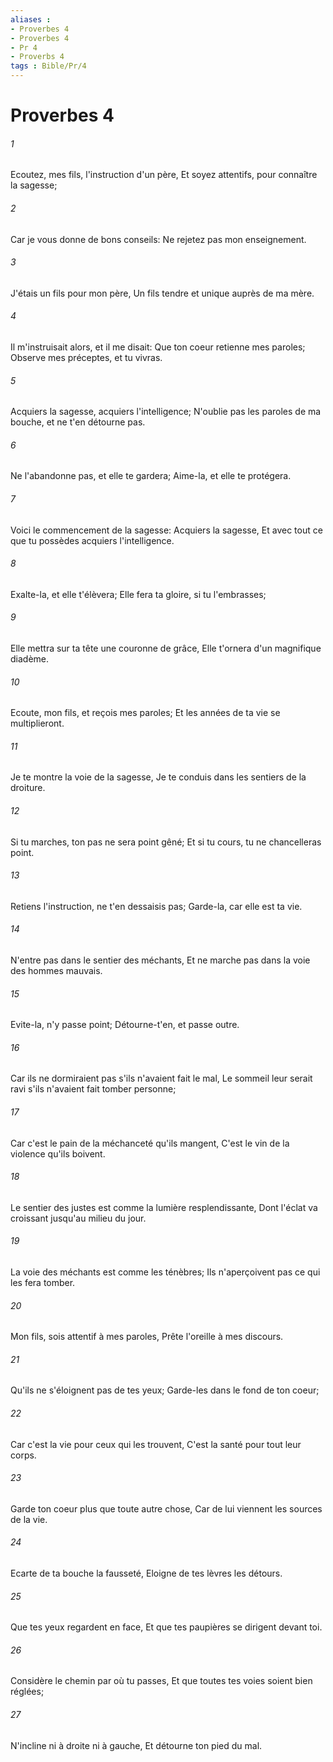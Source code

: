 ```yaml
---
aliases : 
- Proverbes 4
- Proverbes 4
- Pr 4
- Proverbs 4
tags : Bible/Pr/4
---
```


# Proverbes 4

###### 1
Ecoutez, mes fils, l'instruction d'un père, Et soyez attentifs, pour connaître la sagesse;
###### 2
Car je vous donne de bons conseils: Ne rejetez pas mon enseignement.
###### 3
J'étais un fils pour mon père, Un fils tendre et unique auprès de ma mère.
###### 4
Il m'instruisait alors, et il me disait: Que ton coeur retienne mes paroles; Observe mes préceptes, et tu vivras.
###### 5
Acquiers la sagesse, acquiers l'intelligence; N'oublie pas les paroles de ma bouche, et ne t'en détourne pas.
###### 6
Ne l'abandonne pas, et elle te gardera; Aime-la, et elle te protégera.
###### 7
Voici le commencement de la sagesse: Acquiers la sagesse, Et avec tout ce que tu possèdes acquiers l'intelligence.
###### 8
Exalte-la, et elle t'élèvera; Elle fera ta gloire, si tu l'embrasses;
###### 9
Elle mettra sur ta tête une couronne de grâce, Elle t'ornera d'un magnifique diadème.
###### 10
Ecoute, mon fils, et reçois mes paroles; Et les années de ta vie se multiplieront.
###### 11
Je te montre la voie de la sagesse, Je te conduis dans les sentiers de la droiture.
###### 12
Si tu marches, ton pas ne sera point gêné; Et si tu cours, tu ne chancelleras point.
###### 13
Retiens l'instruction, ne t'en dessaisis pas; Garde-la, car elle est ta vie.
###### 14
N'entre pas dans le sentier des méchants, Et ne marche pas dans la voie des hommes mauvais.
###### 15
Evite-la, n'y passe point; Détourne-t'en, et passe outre.
###### 16
Car ils ne dormiraient pas s'ils n'avaient fait le mal, Le sommeil leur serait ravi s'ils n'avaient fait tomber personne;
###### 17
Car c'est le pain de la méchanceté qu'ils mangent, C'est le vin de la violence qu'ils boivent.
###### 18
Le sentier des justes est comme la lumière resplendissante, Dont l'éclat va croissant jusqu'au milieu du jour.
###### 19
La voie des méchants est comme les ténèbres; Ils n'aperçoivent pas ce qui les fera tomber.
###### 20
Mon fils, sois attentif à mes paroles, Prête l'oreille à mes discours.
###### 21
Qu'ils ne s'éloignent pas de tes yeux; Garde-les dans le fond de ton coeur;
###### 22
Car c'est la vie pour ceux qui les trouvent, C'est la santé pour tout leur corps.
###### 23
Garde ton coeur plus que toute autre chose, Car de lui viennent les sources de la vie.
###### 24
Ecarte de ta bouche la fausseté, Eloigne de tes lèvres les détours.
###### 25
Que tes yeux regardent en face, Et que tes paupières se dirigent devant toi.
###### 26
Considère le chemin par où tu passes, Et que toutes tes voies soient bien réglées;
###### 27
N'incline ni à droite ni à gauche, Et détourne ton pied du mal.
